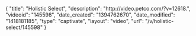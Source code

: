 {
    "title": "Holistic Select",
    "description": "http:\/\/video.petco.com\/?v=12618.",
    "videoid": "145598",
    "date_created": "1394762670",
    "date_modified": "1418181185",
    "type": "captivate",
    "layout": "video",
    "url": "\/v\/holistic-select\/145598"
}